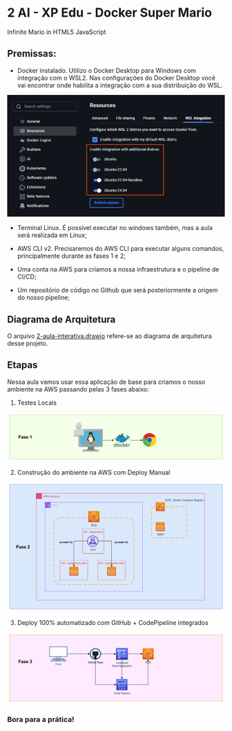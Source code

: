 # 2 AI - XP Edu - Docker Super Mario
Infinite Mario in HTML5 JavaScript

## Premissas:
- Docker instalado. Utilizo o Docker Desktop para Windows com integração com o WSL2. Nas configurações do Docker Desktop você vai encontrar onde habilita a integração com a sua distribuição do WSL.

![alt text](image.png)

- Terminal Linux. É possível executar no windows também, mas a aula será realizada em Linux;

- AWS CLI v2. Precisaremos do AWS CLI para executar alguns comandos, principalmente durante as fases 1 e 2;

- Uma conta na AWS para criamos a nossa infraestrutura e o pipeline de CI/CD;

- Um repositório de código no Github que será posteriormente a origem do nosso pipeline;

## Diagrama de Arquitetura
O arquivo [2-aula-interativa.drawio](./2-aula-interativa.drawio) refere-se ao diagrama de arquitetura desse projeto.

## Etapas
Nessa aula vamos usar essa aplicação de base para criamos o nosso ambiente na AWS passando pelas 3 fases abaixo:

1. Testes Locais

![alt text](image-1.png)

2. Construção do ambiente na AWS com Deploy Manual

![alt text](image-2.png)

3. Deploy 100% automatizado com GitHub + CodePipeline integrados

![alt text](image-3.png)

### Bora para a prática!